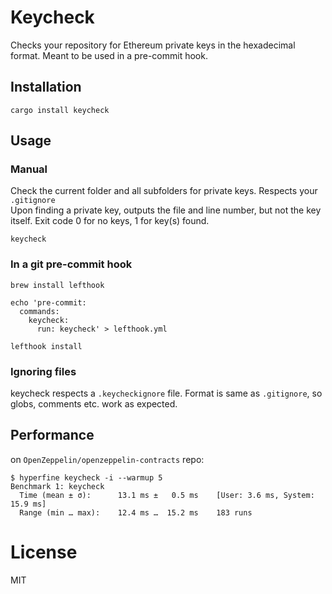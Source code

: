 # Keycheck
Checks your repository for Ethereum private keys in the hexadecimal format. Meant to be used in a pre-commit hook.

## Installation

```shell
cargo install keycheck
```

## Usage

### Manual

Check the current folder and all subfolders for private keys. Respects your `.gitignore`
<br/>Upon finding a private key, outputs the file and line number, but not the key itself.
Exit code 0 for no keys, 1 for key(s) found.

```shell
keycheck
```

### In a git pre-commit hook

```shell
brew install lefthook

echo 'pre-commit:
  commands:
    keycheck:
      run: keycheck' > lefthook.yml
      
lefthook install
```

### Ignoring files
keycheck respects a `.keycheckignore` file. Format is same as `.gitignore`, so globs, comments etc. work as expected.

## Performance

on `OpenZeppelin/openzeppelin-contracts` repo:

```shell
$ hyperfine keycheck -i --warmup 5
Benchmark 1: keycheck
  Time (mean ± σ):      13.1 ms ±   0.5 ms    [User: 3.6 ms, System: 15.9 ms]
  Range (min … max):    12.4 ms …  15.2 ms    183 runs
```

# License

MIT